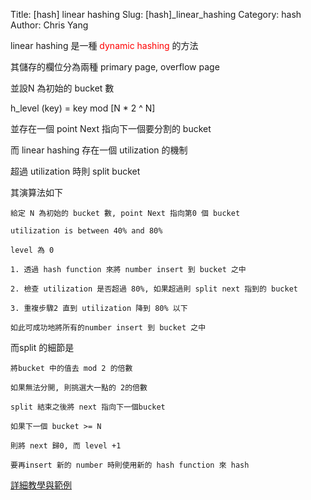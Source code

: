 Title: [hash] linear hashing
Slug: [hash]_linear_hashing
Category: hash
Author: Chris Yang

linear hashing 是一種 <font style="color:red;">dynamic hashing</font> 的方法

其儲存的欄位分為兩種 primary page, overflow page

並設N 為初始的 bucket 數

h_level (key) = key mod [N * 2 ^ N]

並存在一個 point Next 指向下一個要分割的 bucket

而 linear hashing 存在一個 utilization 的機制

超過 utilization 時則 split bucket



其演算法如下

    給定 N 為初始的 bucket 數, point Next 指向第0 個 bucket

    utilization is between 40% and 80%

    level 為 0

    1. 透過 hash function 來將 number insert 到 bucket 之中

    2. 檢查 utilization 是否超過 80%, 如果超過則 split next 指到的 bucket

    3. 重複步驟2 直到 utilization 降到 80% 以下

    如此可成功地將所有的number insert 到 bucket 之中



而split 的細節是

    將bucket 中的值去 mod 2 的倍數

    如果無法分開, 則挑選大一點的 2的倍數

    split 結束之後將 next 指向下一個bucket

    如果下一個 bucket >= N

    則將 next 歸0, 而 level +1

    要再insert 新的 number 時則使用新的 hash function 來 hash



<a href="{filename}/pdf/EDHashing.pdf" target="_blank">詳細教學與範例</a>


